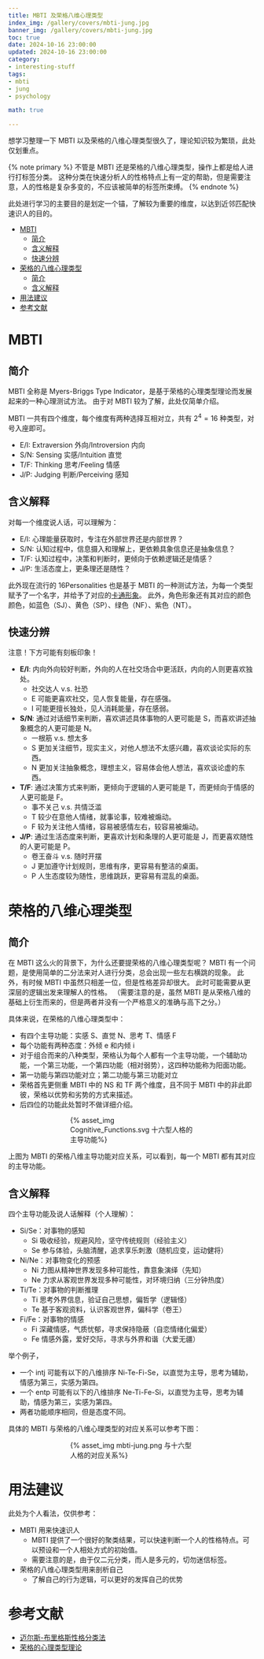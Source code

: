 ```yaml
---
title: MBTI 及荣格八维心理类型
index_img: /gallery/covers/mbti-jung.jpg
banner_img: /gallery/covers/mbti-jung.jpg
toc: true
date: 2024-10-16 23:00:00
updated: 2024-10-16 23:00:00
category:
- interesting-stuff
tags:
- mbti
- jung
- psychology

math: true

---
```

<!-- omit in toc -->

想学习整理一下 MBTI 以及荣格的八维心理类型很久了，理论知识较为繁琐，此处仅划重点。

<!-- more -->

{% note primary %}
不管是 MBTI 还是荣格的八维心理类型，操作上都是给人进行打标签分类。
这种分类在快速分析人的性格特点上有一定的帮助，但是需要注意，人的性格是复杂多变的，不应该被简单的标签所束缚。
{% endnote %}

此处进行学习的主要目的是划定一个锚，了解较为重要的维度，以达到近邻匹配快速识人的目的。

- [MBTI](#mbti)
  - [简介](#简介)
  - [含义解释](#含义解释)
  - [快速分辨](#快速分辨)
- [荣格的八维心理类型](#荣格的八维心理类型)
  - [简介](#简介-1)
  - [含义解释](#含义解释-1)
- [用法建议](#用法建议)
- [参考文献](#参考文献)


# MBTI

## 简介

MBTI 全称是 Myers-Briggs Type Indicator，是基于荣格的心理类型理论而发展起来的一种心理测试方法。
由于对 MBTI 较为了解，此处仅简单介绍。

MBTI 一共有四个维度，每个维度有两种选择互相对立，共有 $2^4 = 16$ 种类型，对号入座即可。
- E/I: Extraversion 外向/Introversion 内向
- S/N: Sensing 实感/Intuition 直觉
- T/F: Thinking 思考/Feeling 情感
- J/P: Judging 判断/Perceiving 感知

## 含义解释

对每一个维度说人话，可以理解为：
- E/I: 心理能量获取时，专注在外部世界还是内部世界？
- S/N: 认知过程中，信息摄入和理解上，更依赖具象信息还是抽象信息？
- T/F: 认知过程中，决策和判断时，更倾向于依赖逻辑还是情感？
- J/P: 生活态度上，更条理还是随性？

此外现在流行的 16Personalities 也是基于 MBTI 的一种测试方法，为每一个类型赋予了一个名字，并给予了对应的[卡通形象](https://www.16personalities.com/personality-types)。
此外，角色形象还有其对应的颜色颜色，如蓝色（SJ）、黄色（SP）、绿色（NF）、紫色（NT）。

## 快速分辨

注意！下方可能有刻板印象！
- **E/I**: 内向外向较好判断，外向的人在社交场合中更活跃，内向的人则更喜欢独处。
  - 社交达人 v.s. 社恐
  - E 可能更喜欢社交，见人恢复能量，存在感强。
  - I 可能更擅长独处，见人消耗能量，存在感弱。
- **S/N**: 通过对话细节来判断，喜欢讲述具体事物的人更可能是 S，而喜欢讲述抽象概念的人更可能是 N。
  - 一根筋 v.s. 想太多
  - S 更加关注细节，现实主义，对他人想法不太感兴趣，喜欢谈论实际的东西。
  - N 更加关注抽象概念，理想主义，容易体会他人想法，喜欢谈论虚的东西。
- **T/F**: 通过决策方式来判断，更倾向于逻辑的人更可能是 T，而更倾向于情感的人更可能是 F。
  - 事不关己 v.s. 共情泛滥
  - T 较少在意他人情绪，就事论事，较难被煽动。
  - F 较为关注他人情绪，容易被感情左右，较容易被煽动。
- **J/P**: 通过生活态度来判断，更喜欢计划和条理的人更可能是 J，而更喜欢随性的人更可能是 P。
  - 卷王奋斗 v.s. 随时开摆
  - J 更加遵守计划规则，思维有序，更容易有整洁的桌面。
  - P 人生态度较为随性，思维跳跃，更容易有混乱的桌面。

# 荣格的八维心理类型

## 简介

在 MBTI 这么火的背景下，为什么还要提荣格的八维心理类型呢？
MBTI 有一个问题，是使用简单的二分法来对人进行分类，总会出现一些左右横跳的现象。
此外，有时候 MBTI 中虽然只相差一位，但是性格差异却很大。
此时可能需要从更深层的逻辑出发来理解人的性格。
（需要注意的是，虽然 MBTI 是从荣格八维的基础上衍生而来的，但是两者并没有一个严格意义的准确与高下之分。）

具体来说，在荣格的八维心理类型中：
- 有四个主导功能：实感 S、直觉 N、思考 T、情感 F
- 每个功能有两种态度：外倾 e 和内倾 i
- 对于组合而来的八种类型，荣格认为每个人都有一个主导功能，一个辅助功能，一个第三功能，一个第四功能（相对弱势），这四种功能称为阳面功能。
- 第一功能与第四功能对立；第二功能与第三功能对立
- 荣格首先更侧重 MBTI 中的 NS 和 TF 两个维度，且不同于 MBTI 中的非此即彼，荣格以优势和劣势的方式来描述。
- 后四位的功能此处暂时不做详细介绍。

<div style="width:50%;margin:auto">{% asset_img Cognitive_Functions.svg 十六型人格的主导功能%}</div>

上图为 MBTI 的荣格八维主导功能对应关系，可以看到，每一个 MBTI 都有其对应的主导功能。

## 含义解释

四个主导功能及说人话解释（个人理解）：
- Si/Se：对事物的感知
  - Si 吸收经验，规避风险，坚守传统规则（经验主义）
  - Se 参与体验，头脑清醒，追求享乐刺激（随机应变，运动健将）
- Ni/Ne：对事物变化的预感
  - Ni 力图从精神世界发现多种可能性，靠意象演绎（先知）
  - Ne 力求从客观世界发现多种可能性，对环境归纳（三分钟热度）
- Ti/Te：对事物的判断推理
  - Ti 思考外界信息，验证自己思想，偏哲学（逻辑怪）
  - Te 基于客观资料，认识客观世界，偏科学（卷王）
- Fi/Fe：对事物的情感
  - Fi 深藏情感，气质忧郁，寻求保持隐蔽（自恋情绪化偏爱）
  - Fe 情感外露，爱好交际，寻求与外界和谐（大爱无疆）

举个例子，
- 一个 intj 可能有以下的八维排序 Ni-Te-Fi-Se，以直觉为主导，思考为辅助，情感为第三，实感为第四。
- 一个 entp 可能有以下的八维排序 Ne-Ti-Fe-Si，以直觉为主导，思考为辅助，情感为第三，实感为第四。
- 两者功能顺序相同，但是态度不同。

具体的 MBTI 与荣格的八维心理类型的对应关系可以参考下图：

<div style="width:50%;margin:auto">{% asset_img mbti-jung.png 与十六型人格的对应关系%}</div>

# 用法建议

此处为个人看法，仅供参考：
- MBTI 用来快速识人
  - MBTI 提供了一个很好的聚类结果，可以快速判断一个人的性格特点。可以预设和一个人相处方式的初始值。
  - 需要注意的是，由于仅二元分类，而人是多元的，切勿迷信标签。
- 荣格的八维心理类型用来剖析自己
  - 了解自己的行为逻辑，可以更好的发挥自己的优势

# 参考文献

- [迈尔斯-布里格斯性格分类法](https://zh.wikipedia.org/zh-hans/邁爾斯-布里格斯性格分類法)
- [荣格的心理类型理论](https://wiki.mbalib.com/wiki/荣格的心理类型理论)